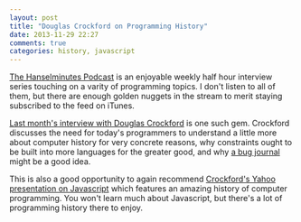 ```yaml
---
layout: post
title: "Douglas Crockford on Programming History"
date: 2013-11-29 22:27
comments: true
categories: history, javascript
---
```

[The Hanselminutes Podcast](http://hanselminutes.com) is an enjoyable weekly half hour interview series touching on a varity of programming topics. I don't listen to all of them, but there are enough golden nuggets in the stream to merit staying subscribed to the feed on iTunes.

[Last month's interview with Douglas Crockford](http://hanselminutes.com/396/bugs-considered-harmful-with-douglas-crockford) is one such gem.  Crockford discusses the need for today's programmers to understand a little more about computer history for very concrete reasons, why constraints ought to be built into more languages for the greater good, and why [a bug journal](http://www.tug.org/texlive//devsrc/Master/texmf-dist/doc/generic/knuth/errata/errorlog.pdf) might be a good idea.

This is also a good opportunity to again recommend [Crockford's Yahoo presentation on Javascript](http://www.youtube.com/watch?v=JxAXlJEmNMg) which features an amazing history of computer programming.  You won't learn much about Javascript, but there's a lot of programming history there to enjoy.

